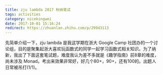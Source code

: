 ```yaml
---
title: zju lambda 2017 秋纳笔试
tags: activities
category: nicekingwei
date: 2017-10-01 15:16:24
redirect: https://zhuanlan.zhihu.com/p/29943113
---
```


先简单介绍一下，zju lambda 是我这学期在浙大 Google Camp 社团办的一个讨论组，目的是聚集起浙大喜欢玩函数式的同学一起学习函数式相关知识。为了纳新，我出了下面这套笔试题，难度我认为差不多就是《趣学指南》前8章的难度，尚未涉及 Monad。考出来效果非常好，好几个80+，90+，还有100的。出题人日常被吊打(1/1)。